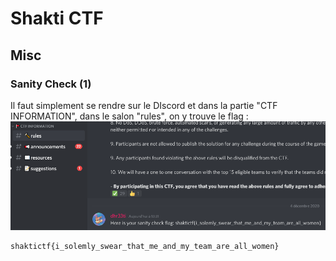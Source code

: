 # Shakti CTF

## Misc

### Sanity Check (1)
Il faut simplement se rendre sur le DIscord et dans la partie "CTF INFORMATION", dans le salon "rules", on y trouve le flag :  
![Sanity Check](https://github.com/Zyrfex/CTF/blob/main/2020/Shakti_CTF/images/sanity_check.png)
```
shaktictf{i_solemly_swear_that_me_and_my_team_are_all_women}
```
